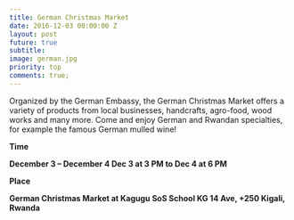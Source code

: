 ```yaml
---
title: German Christmas Market
date: 2016-12-03 00:00:00 Z
layout: post
future: true
subtitle: 
image: german.jpg
priority: top
comments: true;
---
```


Organized by the German Embassy, the German Christmas Market offers a variety of products from local businesses, handcrafts, agro-food, wood works and many more.
Come and enjoy German and Rwandan specialties, for example the famous German mulled wine!

<strong>Time<strong></strong>

December 3 – December 4
Dec 3 at 3 PM to Dec 4 at 6 PM


<strong>Place</strong>

German Christmas Market at Kagugu SoS School
KG 14 Ave, +250 Kigali, Rwanda
